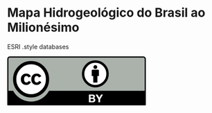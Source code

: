 # Mapa Hidrogeológico do Brasil ao Milionésimo
ESRI .style databases

[![License](CC-BY_icon.svg.png)](https://creativecommons.org/licenses/by/4.0)
